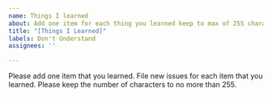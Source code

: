 ```yaml
---
name: Things I learned
about: Add one item for each thing you learned keep to max of 255 characters
title: "[Things I Learned]"
labels: Don't Understand
assignees: ''

---
```


Please add one item that you learned.  File new issues for each item that you learned.  Please keep the number of characters to no more than 255.
